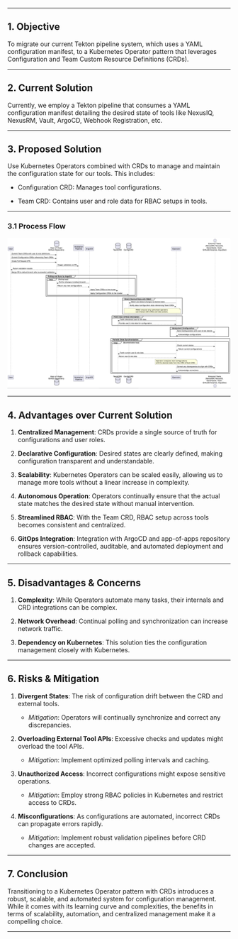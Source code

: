 * * *

**1\. Objective**
-----------------

To migrate our current Tekton pipeline system, which uses a YAML configuration manifest, to a Kubernetes Operator pattern that leverages Configuration and Team Custom Resource Definitions (CRDs).

* * *

**2\. Current Solution**
------------------------

Currently, we employ a Tekton pipeline that consumes a YAML configuration manifest detailing the desired state of tools like NexusIQ, NexusRM, Vault, ArgoCD, Webhook Registration, etc.

* * *

**3\. Proposed Solution**
-------------------------

Use Kubernetes Operators combined with CRDs to manage and maintain the configuration state for our tools. This includes:

*   Configuration CRD: Manages tool configurations.
    
*   Team CRD: Contains user and role data for RBAC setups in tools.
    

* * *

### **3.1 Process Flow**

![](pfd.png)

* * *

**4\. Advantages over Current Solution**
----------------------------------------

1.  **Centralized Management**: CRDs provide a single source of truth for configurations and user roles.
    
2.  **Declarative Configuration**: Desired states are clearly defined, making configuration transparent and understandable.
    
3.  **Scalability**: Kubernetes Operators can be scaled easily, allowing us to manage more tools without a linear increase in complexity.
    
4.  **Autonomous Operation**: Operators continually ensure that the actual state matches the desired state without manual intervention.
    
5.  **Streamlined RBAC**: With the Team CRD, RBAC setup across tools becomes consistent and centralized.
    
6.  **GitOps Integration**: Integration with ArgoCD and app-of-apps repository ensures version-controlled, auditable, and automated deployment and rollback capabilities.
    

* * *

**5\. Disadvantages & Concerns**
--------------------------------

1.  **Complexity**: While Operators automate many tasks, their internals and CRD integrations can be complex.
    
2.  **Network Overhead**: Continual polling and synchronization can increase network traffic.
    
3.  **Dependency on Kubernetes**: This solution ties the configuration management closely with Kubernetes.
    

* * *

**6\. Risks & Mitigation**
--------------------------

1.  **Divergent States**: The risk of configuration drift between the CRD and external tools.
    
    *   _Mitigation_: Operators will continually synchronize and correct any discrepancies.
        
2.  **Overloading External Tool APIs**: Excessive checks and updates might overload the tool APIs.
    
    *   _Mitigation_: Implement optimized polling intervals and caching.
        
3.  **Unauthorized Access**: Incorrect configurations might expose sensitive operations.
    
    *   _Mitigation_: Employ strong RBAC policies in Kubernetes and restrict access to CRDs.
        
4.  **Misconfigurations**: As configurations are automated, incorrect CRDs can propagate errors rapidly.
    
    *   _Mitigation_: Implement robust validation pipelines before CRD changes are accepted.
        

* * *

**7\. Conclusion**
------------------

Transitioning to a Kubernetes Operator pattern with CRDs introduces a robust, scalable, and automated system for configuration management. While it comes with its learning curve and complexities, the benefits in terms of scalability, automation, and centralized management make it a compelling choice.

* * *
